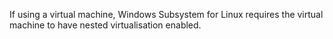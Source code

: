 If using a virtual machine, Windows Subsystem for Linux requires 
the virtual machine to have nested virtualisation enabled.